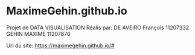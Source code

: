 # MaximeGehin.github.io
Projet de DATA VISUALISATION Réalis par:
DE AVEIRO François 11207332
GEHIN MAXIME 11207870

Url du site: https://maximegehin.github.io/#
